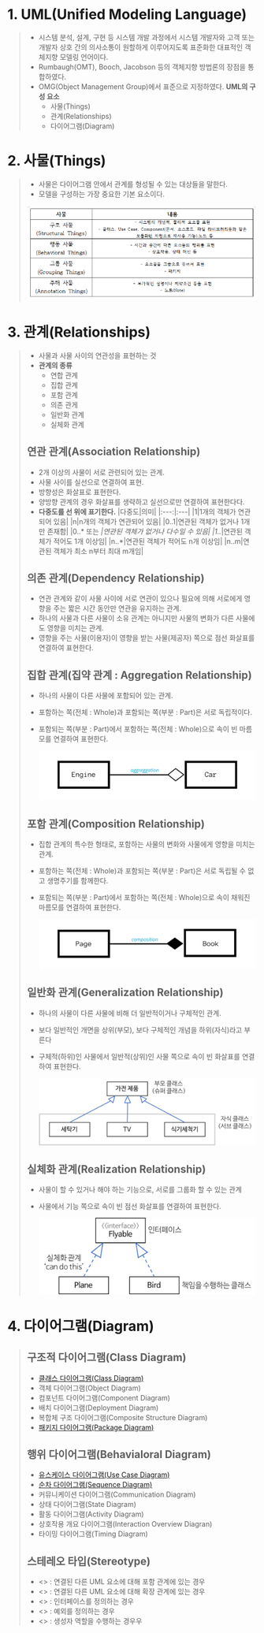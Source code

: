 # 1. UML(Unified Modeling Language)
> - 시스템 분석, 설계, 구현 등 시스템 개발 과정에서 시스템 개발자와 고객 또는 개발자 상호 간의 의사소통이 원할하게 이루어지도록 표준화한 대표적인 객체지향 모델링 언어이다.
> - Rumbaugh(OMT), Booch, Jacobson 등의 객체지향 방법론의 장점을 통합하였다.
> - OMG(Object Management Group)에서 표준으로 지정하였다.
> **UML의 구성 요소**
>   - 사물(Things)
>   - 관계(Relationships)
>   - 다이어그램(Diagram)

# 2. 사물(Things)
> - 사물은 다이어그램 안에서 관계를 형성될 수 있는 대상들을 말한다.
> - 모델을 구성하는 가장 중요한 기본 요소이다.
>
> ![alt text](./img/UML_사물.png)

# 3. 관계(Relationships)
> - 사물과 사물 사이의 연관성을 표현하는 것
> - **관계의 종류**
>   - 연합 관계
>   - 집합 관계
>   - 포함 관계
>   - 의존 관게
>   - 일반화 관계
>   - 실체화 관계
> ## 연관 관계(Association Relationship)
> - 2개 이상의 사물이 서로 관련되어 있는 관계.
> - 사물 사이를 실선으로 연결하여 표현.
> - 방향성은 화살표로 표현한다.
> - 양방향 관계의 경우 화살표를 생략하고 실선으로만 연결하여 표현한다다.
> - **다중도를 선 위에 표기한다.**
>   |다중도|의미|
>   |:---:|:---|
>   |1|1개의 객체가 연관되어 있음|
>   |n|n개의 객체가 연관되어 있음|
>   |0..1|연관된 객체가 없거나 1개만 존재함|
>   |0..* 또는 *|연관된 객체가 없거나 다수일 수 있음|
>   |1..*|연관된 객체가 적어도 1개 이상임|
>   |n..*|연관된 객체가 적어도 n개 이상임|
>   |n..m|연관된 객체가 최소 n부터 최대 m개임|
>
> ## 의존 관계(Dependency Relationship)
> - 연관 관계와 같이 사물 사이에 서로 연관이 있으나 필요에 의해 서로에게 영향을 주는 짧은 시간 동안만 연관을 유지하는 관계.
> - 하나의 사물과 다른 사물이 소유 관계는 아니지만 사물의 변화가 다른 사물에도 영향을 미치는 관계.
> - 영향을 주는 사물(이용자)이 영향을 받는 사물(제공자) 쪽으로 점선 화살표를 연결하여 표현한다.
>
> ## 집합 관계(집약 관계 : Aggregation Relationship)
> - 하나의 사물이 다른 사물에 포함되어 있는 관계.
> - 포함하는 쪽(전체 : Whole)과 포함되는 쪽(부분 : Part)은 서로 독립적이다.
> - 포함되는 쪽(부분 : Part)에서 포함하는 쪽(전체 : Whole)으로 속이 빈 마름모를 연결하여 표현한다.
>
>   ![alt text](./img/UML_집약_관계.png)
>
> ## 포함 관계(Composition Relationship)
> - 집합 관계의 특수한 형태로, 포함하는 사물의 변화와 사물에게 영향을 미치는 관계.
> - 포함하는 쪽(전체 : Whole)과 포함되는 쪽(부분 : Part)은 서로 독립될 수 없고 생명주기를 함께한다.
> - 포함되는 쪽(부분 : Part)에서 포함하는 쪽(전체 : Whole)으로 속이 채워진 마름모를 연결하여 표현한다.
>
>   ![alt text](./img/UML_포함_관계.png)
>
> ## 일반화 관계(Generalization Relationship)
> - 하나의 사물이 다른 사물에 비해 더 일반적이거나 구체적인 관계.
> - 보다 일반적인 개면을 상위(부모), 보다 구체적인 개념을 하위(자식)라고 부른다
> - 구체적(하위)인 사물에서 일반적(상위)인 사물 쪽으로 속이 빈 화살표를 연결하여 표현한다.
>
>   ![alt text](./img/UML_일반화_관계.png)
>
> ## 실체화 관계(Realization Relationship)
> - 사물이 할 수 있거나 해야 하는 기능으로, 서로를 그룹화 할 수 있는 관계
> - 사물에서 기능 쪽으로 속이 빈 점선 화살표를 연결하여 표현한다.
>
>   ![alt text](./img/UML_실체화_관계.png)

# 4. 다이어그램(Diagram)
> ## 구조적 다이어그램(Class Diagram)
> - [클래스 다이어그램(Class Diagram)](./1_요구사항_확인/UML_클래스_다이어그램.md)
> - 객체 다이어그램(Object Diagram)
> - 컴포넌트 다이어그램(Component Diagram)
> - 배치 다이어그램(Deployment Diagram)
> - 복합체 구조 다이어그램(Composite Structure Diagram)
> - [패키지 다이어그램(Package Diagram)](./1_요구사항_확인/UML_패키지_다이어그램.md)
>
> ## 행위 다이어그램(Behavialoral Diagram)
> - [유스케이스 다이어그램(Use Case Diagram)](./1_요구사항_확인/UML_유스케이스_다이어그램.md)
> - [순차 다이어그램(Sequence Diagram)](./1_요구사항_확인/UML_순차_다이어그램.md)
> - 커뮤니케이션 다이어그램(Communication Diagram)
> - 상태 다이어그램(State Diagram)
> - 활동 다이어그램(Activity Diagram)
> - 상호작용 개요 다이어그램(Interaction Overview Diagran)
> - 타이밍 다이어그램(Timing Diagram)
>
> ## 스테레오 타입(Stereotype)
> - <<include>> : 연결된 다른 UML 요소에 대해 포함 관계에 있는 경우
> - <<extends>> : 연결된 다른 UML 요소에 대해 확장 관계에 있는 경우
> - <<interface>> : 인터페이스를 정의하는 경우
> - <<exception>> : 예외를 정의하는 경우
> - <<constructor>> : 생성자 역할을 수행하는 경우우